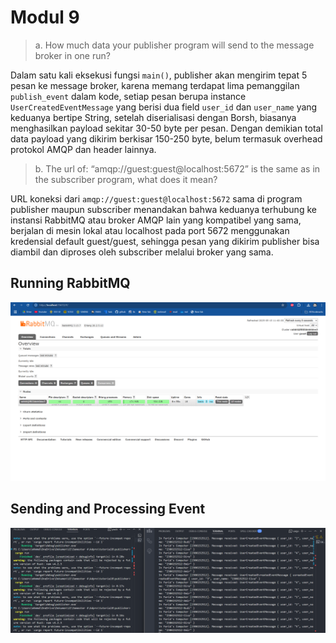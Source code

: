 # Modul 9

> a. How much data your publisher program will send to the message broker in one run?

Dalam satu kali eksekusi fungsi `main()`, publisher akan mengirim tepat 5 pesan ke message broker, karena memang terdapat lima pemanggilan `publish_event` dalam kode, setiap pesan berupa instance `UserCreatedEventMessage` yang berisi dua field `user_id` dan `user_name` yang keduanya bertipe String, setelah diserialisasi dengan Borsh, biasanya menghasilkan payload sekitar 30-50 byte per pesan. Dengan demikian total data payload yang dikirim berkisar 150-250 byte, belum termasuk overhead protokol AMQP dan header lainnya.


> b. The url of: “amqp://guest:guest@localhost:5672” is the same as in the subscriber program, what does it mean?

URL koneksi dari `amqp://guest:guest@localhost:5672` sama di program publisher maupun subscriber menandakan bahwa keduanya terhubung ke instansi RabbitMQ atau broker AMQP lain yang kompatibel yang sama, berjalan di mesin lokal atau localhost pada port 5672 menggunakan kredensial default guest/guest, sehingga pesan yang dikirim publisher bisa diambil dan diproses oleh subscriber melalui broker yang sama.

## Running RabbitMQ

![running rabbitMQ](images/running-publisher.png)


## Sending and Processing Event

![sending event](images/sending-event.png)
